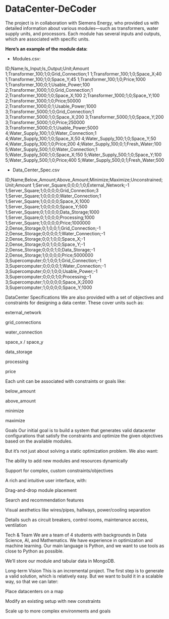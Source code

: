 # DataCenter-DeCoder
The project is in collaboration with Siemens Energy, who provided us with detailed information about various modules—such as transformers, water supply units, and processors. Each module has several inputs and outputs, which are associated with specific units.

**Here’s an example of the module data:**

* Modules.csv:

ID;Name;Is_Input;Is_Output;Unit;Amount
1;Transformer_100;1;0;Grid_Connection;1
1;Transformer_100;1;0;Space_X;40
1;Transformer_100;1;0;Space_Y;45
1;Transformer_100;1;0;Price;1000
1;Transformer_100;0;1;Usable_Power;100
2;Transformer_1000;1;0;Grid_Connection;1
2;Transformer_1000;1;0;Space_X;100
2;Transformer_1000;1;0;Space_Y;100
2;Transformer_1000;1;0;Price;50000
2;Transformer_1000;0;1;Usable_Power;1000
3;Transformer_5000;1;0;Grid_Connection;1
3;Transformer_5000;1;0;Space_X;200
3;Transformer_5000;1;0;Space_Y;200
3;Transformer_5000;1;0;Price;250000
3;Transformer_5000;0;1;Usable_Power;5000
4;Water_Supply_100;1;0;Water_Connection;1
4;Water_Supply_100;1;0;Space_X;50
4;Water_Supply_100;1;0;Space_Y;50
4;Water_Supply_100;1;0;Price;200
4;Water_Supply_100;0;1;Fresh_Water;100
5;Water_Supply_500;1;0;Water_Connection;1
5;Water_Supply_500;1;0;Space_X;150
5;Water_Supply_500;1;0;Space_Y;100
5;Water_Supply_500;1;0;Price;400
5;Water_Supply_500;0;1;Fresh_Water;500

* Data_Center_Spec.csv

ID;Name;Below_Amount;Above_Amount;Minimize;Maximize;Unconstrained;Unit;Amount
1;Server_Square;0;0;0;1;0;External_Network;-1
1;Server_Square;1;0;0;0;0;Grid_Connection;3
1;Server_Square;1;0;0;0;0;Water_Connection;1
1;Server_Square;1;0;0;0;0;Space_X;1000
1;Server_Square;1;0;0;0;0;Space_Y;500
1;Server_Square;0;1;0;0;0;Data_Storage;1000
1;Server_Square;0;1;0;0;0;Processing;1000
1;Server_Square;1;0;0;0;0;Price;1000000
2;Dense_Storage;0;1;0;0;1;Grid_Connection;-1
2;Dense_Storage;0;0;0;0;1;Water_Connection;-1
2;Dense_Storage;0;0;1;0;0;Space_X;-1
2;Dense_Storage;0;0;1;0;0;Space_Y;-1
2;Dense_Storage;0;0;0;1;0;Data_Storage;-1
2;Dense_Storage;1;0;0;0;0;Price;5000000
3;Supercomputer;0;1;0;0;1;Grid_Connection;-1
3;Supercomputer;0;0;0;0;1;Water_Connection;-1
3;Supercomputer;0;0;1;0;0;Usable_Power;-1
3;Supercomputer;0;0;0;1;0;Processing;-1
3;Supercomputer;1;0;0;0;0;Space_X;2000
3;Supercomputer;1;0;0;0;0;Space_Y;1000



DataCenter Specifications
We are also provided with a set of objectives and constraints for designing a data center. These cover units such as:

external_network

grid_connections

water_connection

space_x / space_y

data_storage

processing

price

Each unit can be associated with constraints or goals like:

below_amount

above_amount

minimize

maximize

Goals
Our initial goal is to build a system that generates valid datacenter configurations that satisfy the constraints and optimize the given objectives based on the available modules.

But it’s not just about solving a static optimization problem. We also want:

The ability to add new modules and resources dynamically

Support for complex, custom constraints/objectives

A rich and intuitive user interface, with:

Drag-and-drop module placement

Search and recommendation features

Visual aesthetics like wires/pipes, hallways, power/cooling separation

Details such as circuit breakers, control rooms, maintenance access, ventilation

Tech & Team
We are a team of 4 students with backgrounds in Data Science, AI, and Mathematics. We have experience in optimization and machine learning. Our main language is Python, and we want to use tools as close to Python as possible.

We’ll store our module and tabular data in MongoDB.

Long-term Vision
This is an incremental project. The first step is to generate a valid solution, which is relatively easy. But we want to build it in a scalable way, so that we can later:

Place datacenters on a map

Modify an existing setup with new constraints

Scale up to more complex environments and goals